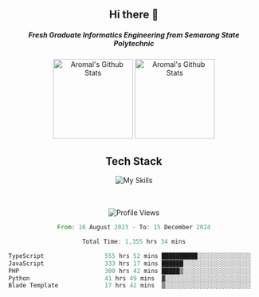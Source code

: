 <div align="center">
  <h2>Hi there 👋</h2>

  <h5>Fresh Graduate Informatics Engineering from Semarang State Polytechnic</h5>

  <img
    height="160"
    alt="Aromal's Github Stats"
    src="https://github-readme-stats.vercel.app/api?username=dafariski77&show_icons=true&theme=tokyonight&count_private=true"
  />
  <img
    alt="Aromal's Github Stats"
    height="160"
    src="https://github-readme-stats.vercel.app/api/top-langs/?username=dafariski77&layout=compact&theme=tokyonight"
  />

  <h2>Tech Stack</h2>
  
![My Skills](https://simpleskill.icons.workers.dev/svg?i=typescript,next.js,react,tailwindcss,shadcnui,reactquery,prisma,socketdotio,zod)

  <br /><br />
  <img src="https://komarev.com/ghpvc/?username=dafariski77&abbreviated=true" alt="Profile Views">
    
  <!--START_SECTION:waka-->

```rust
From: 16 August 2023 - To: 15 December 2024

Total Time: 1,355 hrs 34 mins

TypeScript                 555 hrs 52 mins ██████████░░░░░░░░░░░░░░░   40.55 %
JavaScript                 333 hrs 17 mins ██████░░░░░░░░░░░░░░░░░░░   24.31 %
PHP                        300 hrs 42 mins █████▒░░░░░░░░░░░░░░░░░░░   21.93 %
Python                     41 hrs 49 mins  ▓░░░░░░░░░░░░░░░░░░░░░░░░   03.05 %
Blade Template             17 hrs 42 mins  ▒░░░░░░░░░░░░░░░░░░░░░░░░   01.29 %
```

<!--END_SECTION:waka-->
</div>
